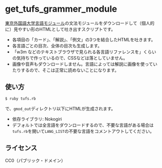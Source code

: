 # get_tufs_grammer_module

[東京外国語大学言語モジュール](http://www.coelang.tufs.ac.jp/mt/)の文法モジュールをダウンロードして（個人的に）見やすい形のHTMLとして吐き出すスクリプトです。

- 各項目の「カード」、「解説」、「例文」の3つを結合したHTMLを吐きます。
- 各言語ごとの目次、全体の目次も生成します。
- 「w3m などのテキストブラウザで見られる各言語リファレンスを」くらいの気持ちで作っているので、CSSなどは落としていません。
- 画像や音声もダウンロードしません。言語によっては解説に画像を使っていたりするので、そこは正常に読めないことになります。

## 使い方
```sh
$ ruby tufs.rb
```
で、`gmod_out`ディレクトリ以下にHTMLが生成されます。

- 依存ライブラリ: Nokogiri
- デフォルトでは全言語をダウンロードするので、不要な言語がある場合は`tufs.rb`を開いて`LANG_LIST`の不要な言語をコメントアウトしてください。

## ライセンス
CC0（パブリック・ドメイン）
